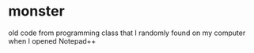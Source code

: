 # monster
old code from programming class that I randomly found on my computer when I opened Notepad++

